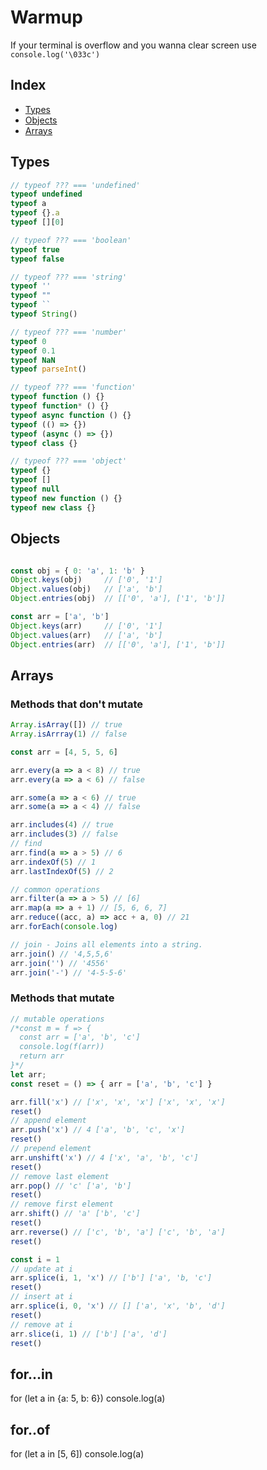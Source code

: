 
# Warmup

If your terminal is overflow and you wanna clear screen use `console.log('\033c')`

## Index
* [Types](#types)
* [Objects](#objects)
* [Arrays](#arrays)

## Types <a name="types"></a>

```js
// typeof ??? === 'undefined'
typeof undefined
typeof a
typeof {}.a
typeof [][0]

// typeof ??? === 'boolean'
typeof true
typeof false

// typeof ??? === 'string'
typeof ''
typeof ""
typeof ``
typeof String()

// typeof ??? === 'number'
typeof 0
typeof 0.1
typeof NaN
typeof parseInt()

// typeof ??? === 'function'
typeof function () {}
typeof function* () {}
typeof async function () {}
typeof (() => {})
typeof (async () => {})
typeof class {}

// typeof ??? === 'object'
typeof {}
typeof []
typeof null
typeof new function () {}
typeof new class {}
```

## Objects <a name="objects"></a>

```js

const obj = { 0: 'a', 1: 'b' }
Object.keys(obj)     // ['0', '1']
Object.values(obj)   // ['a', 'b']
Object.entries(obj)  // [['0', 'a'], ['1', 'b']]

const arr = ['a', 'b']
Object.keys(arr)     // ['0', '1']
Object.values(arr)   // ['a', 'b']
Object.entries(arr)  // [['0', 'a'], ['1', 'b']]
```

## Arrays <a name="arrays"></a>

### Methods that don't mutate

```js
Array.isArray([]) // true
Array.isArrray(1) // false

const arr = [4, 5, 5, 6]

arr.every(a => a < 8) // true
arr.every(a => a < 6) // false

arr.some(a => a < 6) // true
arr.some(a => a < 4) // false

arr.includes(4) // true
arr.includes(3) // false
// find
arr.find(a => a > 5) // 6
arr.indexOf(5) // 1 
arr.lastIndexOf(5) // 2

// common operations
arr.filter(a => a > 5) // [6]
arr.map(a => a + 1) // [5, 6, 6, 7]
arr.reduce((acc, a) => acc + a, 0) // 21
arr.forEach(console.log)

// join - Joins all elements into a string.
arr.join() // '4,5,5,6'
arr.join('') // '4556'
arr.join('-') // '4-5-5-6'
```

### Methods that mutate

```js
// mutable operations
/*const m = f => {
  const arr = ['a', 'b', 'c']
  console.log(f(arr))
  return arr
}*/
let arr;
const reset = () => { arr = ['a', 'b', 'c'] }

arr.fill('x') // ['x', 'x', 'x'] ['x', 'x', 'x']
reset()
// append element
arr.push('x') // 4 ['a', 'b', 'c', 'x']
reset()
// prepend element
arr.unshift('x') // 4 ['x', 'a', 'b', 'c']
reset()
// remove last element
arr.pop() // 'c' ['a', 'b']
reset()
// remove first element
arr.shift() // 'a' ['b', 'c']
reset()
arr.reverse() // ['c', 'b', 'a'] ['c', 'b', 'a']
reset()

const i = 1
// update at i
arr.splice(i, 1, 'x') // ['b'] ['a', 'b, 'c']
reset()
// insert at i
arr.splice(i, 0, 'x') // [] ['a', 'x', 'b', 'd']
reset()
// remove at i
arr.slice(i, 1) // ['b'] ['a', 'd']
reset()
```

## for...in

for (let a in {a: 5, b: 6}) console.log(a)

## for..of

for (let a in [5, 6]) console.log(a)

##